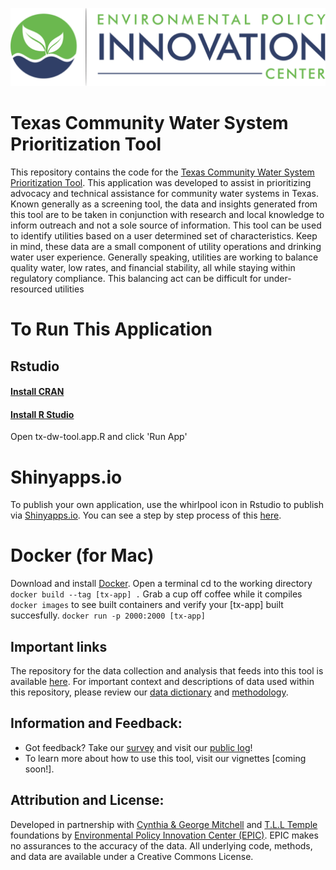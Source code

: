 ![](epic-logo-transparent.png)

# Texas Community Water System Prioritization Tool

This repository contains the code for the [Texas Community Water System Prioritization Tool](https://tx-app.policyinnovation.info/). This application was developed to assist in prioritizing advocacy and technical assistance for community water systems in Texas. Known generally as a screening tool, the data and insights generated from this tool are to be taken in conjunction with research and local knowledge to inform outreach and not a sole source of information. This tool can be used to identify utilities based on a user determined set of characteristics. Keep in mind, these data are a small component of utility operations and drinking water user experience. Generally speaking, utilities are working to balance quality water, low rates, and financial stability, all while staying within regulatory compliance. This balancing act can be difficult for under-resourced utilities

# To Run This Application 
## Rstudio
#### [Install CRAN](https://cran.r-project.org/)
#### [Install R Studio](https://www.rstudio.com/products/rstudio/download/)
Open tx-dw-tool.app.R and click 'Run App'
# Shinyapps.io 
To publish your own application, use the whirlpool icon in Rstudio to publish via [Shinyapps.io](https://www.shinyapps.io/). 
You can see a step by step process of this [here](https://www.r-bloggers.com/2021/05/push-button-publishing-for-shiny-apps/).
# Docker (for Mac)
Download and install [Docker](https://www.docker.com/).
Open a terminal
cd to the working directory
`docker build --tag [tx-app] .`
Grab a cup off coffee while it compiles 
`docker images` to see built containers and verify your [tx-app] built succesfully. 
`docker run -p 2000:2000 [tx-app]`


## Important links 
The repository for the data collection and analysis that feeds into this tool is available [here](https://github.com/Environmental-Policy-Innovation-Center/TX-drinking-water). For important context and descriptions of data used within this repository, please review our [data dictionary](https://docs.google.com/spreadsheets/d/1bzNPxhL-l6DeGElhG1c70Of8DGAQasMDUuX3rPHVe2A/edit#gid=0) and [methodology](https://docs.google.com/document/d/1va2Iq2oJxnqiwgNHD4bWpXKxdWbq-TYoYkosj1oz_JU/edit).

## Information and Feedback:
-   Got feedback? Take our [survey](https://forms.gle/Xjbeur68qukaRmFo7) and visit our [public log](https://docs.google.com/document/d/1MvfLFHDhTKoyLuk-cEPwFj8LPZTtdzPLBrkbhbuU38Y/edit)!
-   To learn more about how to use this tool, visit our vignettes [coming soon!].

## Attribution and License:
Developed in partnership with [Cynthia & George Mitchell](https://cgmf.org/p/home.html) and [T.L.L Temple](https://tlltemple.foundation/) foundations by [Environmental Policy Innovation Center (EPIC)](https://www.policyinnovation.org/). EPIC makes no assurances to the accuracy of the data. All underlying code, methods, and data are available under a Creative Commons License.
